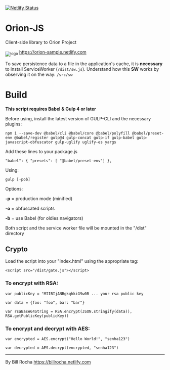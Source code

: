 [![Netlify Status](https://api.netlify.com/api/v1/badges/26b88e55-8556-4d7c-8e19-1017b19c8d7a/deploy-status)](https://app.netlify.com/sites/orion-sample/deploys)

# Orion-JS

Client-side library to Orion Project

<sub>![logo](https://github.com/fdutrar/orion-node/blob/master/public/icon/favicon-16x16.png)</sub> https://orion-sample.netlify.com

To save persistence data to a file in the application's cache, it is **necessary** to install ServiceWorker (`/dist/sw.js`). Understand how this **SW** works by observing it on the way: `/src/sw`

# Build

**This script requires Babel & Gulp 4 or later**

Before using, install the latest version of GULP-CLI and the necessary plugins:

`npm i --save-dev @babel/cli @babel/core @babel/polyfill @babel/preset-env @babel/register gulp@4 gulp-concat gulp-if gulp-babel gulp-javascript-obfuscator gulp-uglify uglify-es yargs`

Add these lines to your package.js

`"babel": { "presets": [ "@babel/preset-env"] },`

Using:

`gulp [-pob]`

Options:

**-p** = production mode (minified)

**-o** = obfuscated scripts

**-b** = use Babel (for oldies navigators)

Both script and the service worker file will be mounted in the "/dist" directory

## Crypto

Load the script into your "index.html" using the appropriate tag:

`<script src="/dist/gate.js"></script>`

### To encrypt with RSA:

`var publicKey = "MIIBIjANBgkqhkiG9w0B ... your rsa public key`

`var data = {foo: "foo", bar: "bar"}`

`var rsaBase64String = RSA.encrypt(JSON.stringify(data)), RSA.getPublicKey(publicKey))`

### To encrypt and decrypt with AES:

`var encrypted = AES.encrypt("Hello World!", "senha123")`

`var decrypted = AES.decrypt(encrypted, "senha123")`

---

By Bill Rocha <https://billrocha.netlify.com>
